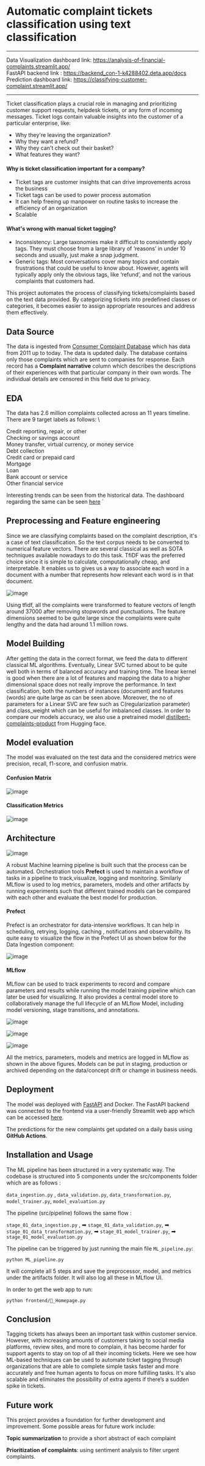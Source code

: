 # Automatic complaint tickets classification using text classification

******************************************************************************************************************************************
Data Visualization dashboard link: https://analysis-of-financial-complaints.streamlit.app/ \
FastAPI backend link : https://backend_con-1-k4288402.deta.app/docs \
Prediction dashboard link: https://classifying-customer-complaint.streamlit.app/ 
******************************************************************************************************************************************


Ticket classification plays a crucial role in managing and prioritizing customer support requests, helpdesk tickets, or any form of incoming messages. Ticket logs contain valuable insights into the customer of a particular enterprise, like:

* Why they're leaving the organization?
* Why they want a refund?
* Why they can't check out their basket?
* What features they want?

#### Why is ticket classification important for a company?

 * Ticket tags are customer insights that can drive improvements across the business
 * Ticket tags can be used to power process automation
 * It can help freeing up manpower on routine tasks to increase the efficiency of an organization
 * Scalable

#### What's wrong with manual ticket tagging?

* Inconsistency: Large taxonomies make it difficult to consistently apply tags. They must choose from a large library of ‘reasons’ in under 10 seconds and usually, just make a snap judgment.
* Generic tags: Most conversations cover many topics and contain frustrations that could be useful to know about. However, agents will typically apply only the obvious tags, like ‘refund’, and not the various complaints that customers had.

This project automates the process of classifying tickets/complaints based on the text data provided. By categorizing tickets into predefined classes or categories, it becomes easier to assign appropriate resources and address them effectively. 


## Data Source

The data is ingested from [Consumer Complaint Database](https://www.consumerfinance.gov/data-research/consumer-complaints/search/?date_received_max=2023-06-19&date_received_min=2011-12-01&page=1&searchField=all&size=25&sort=created_date_desc&tab=List) which has data from 2011 up to today. The data is updated daily. The database contains only those complaints which are sent to companies for response. Each record has a **Complaint narrative** column which describes the descriptions of their experiences with that particular company in their own words. The individual details are censored in this field due to privacy. 

## EDA 

The data has 2.6 million complaints collected across an 11 years timeline. There are 9 target labels as follows: \

Credit reporting, repair, or other \
Checking or savings account \
Money transfer, virtual currency, or money service \
Debt collection \
Credit card or prepaid card \
Mortgage \
Loan \
Bank account or service \
Other financial service 

Interesting trends can be seen from the historical data. The dashboard regarding the same can be seen [here](https://analysis-of-financial-complaints.streamlit.app/)
`
## Preprocessing and Feature engineering

Since we are classifying complaints based on the complaint description, it's a case of text classification. So the text corpus needs to be converted to numerical feature vectors. There are several classical as well as SOTA techniques available nowadays to do this task. TfiDF was the preferred choice since it is simple to calculate, computationally cheap, and interpretable. It enables us to gives us a way to associate each word in a document with a number that represents how relevant each word is in that document.

![image](https://miro.medium.com/v2/resize:fit:4800/format:webp/1*V9ac4hLVyms79jl65Ym_Bw.jpeg)

Using tfidf, all the complaints were transformed to feature vectors of length around 37000 after removing stopwords and punctuations. The feature dimensions seemed to be quite large since the complaints were quite lengthy and the data had around 1.1 million rows.

## Model Building

After getting the data in the correct format, we feed the data to different classical ML algorithms. Eventually, Linear SVC turned about to be quite well both in terms of balanced accuracy and training time. The linear kernel is good when there are a lot of features and mapping the data to a higher dimensional space does not really improve the performance. In text classification, both the numbers of instances (document) and features (words) are quite large as can be seen above. Moreover, the no of parameters for a Linear SVC are few such as C(regularization parameter) and class_weight which can be useful for imbalanced classes. In order to compare our models accuracy, we also use a pretrained model [distilbert-complaints-product](https://huggingface.co/Kayvane/distilbert-complaints-product) from Hugging face. 

## Model evaluation

The model was evaluated on the test data and the considered metrics were precision, recall, f1-score, and confusion matrix.

#### Confusion Matrix
![image](https://github.com/pjeena/Classifying-customer-complaint-tickets-to-relevant-departments-for-efficient-resolution/blob/main/artifacts/model_evaluation/confusion_matrix.png) 


#### Classification Metrics
![image](https://github.com/pjeena/Classifying-customer-complaint-tickets-to-relevant-departments-for-efficient-resolution/blob/main/artifacts/model_evaluation/metrics.png)


## Architecture 

![image](https://github.com/pjeena/Classifying-customer-complaint-tickets-to-relevant-departments-for-efficient-resolution/blob/main/resources/MLpipeline.jpeg)

A robust Machine learning pipeline is built such that the process can be automated. Orchestration tools **Prefect** is used to maintain a workflow of tasks in a pipeline to track,visualize, logging and monitoring. Similarly MLflow is used to log metrics, parameters, models and other artifacts by running experiments such that different trained models can be compared with each other and evaluate the best model for production.

#### Prefect

Prefect is an orchestrator for data-intensive workflows. It can help in scheduling, retrying, logging, caching , notifications and observability. Its quite easy to visualize the flow in the Prefect UI as shown below for the Data Ingestion component:

![image](https://github.com/pjeena/Classifying-customer-complaint-tickets-to-relevant-departments-for-efficient-resolution/blob/main/resources/prefect.png)


#### MLflow 

MLflow can be used to track experiments to record and compare parameters and results while running the model training pipeline which can later be used for visualizing. It also provides a central model store to collaboratively manage the full lifecycle of an MLflow Model, including model versioning, stage transitions, and annotations.

![image](https://github.com/pjeena/Classifying-customer-complaint-tickets-to-relevant-departments-for-efficient-resolution/blob/main/resources/mlflow_1.png)

![image](https://github.com/pjeena/Classifying-customer-complaint-tickets-to-relevant-departments-for-efficient-resolution/blob/main/resources/mlflow_2.png)

![image](https://github.com/pjeena/Classifying-customer-complaint-tickets-to-relevant-departments-for-efficient-resolution/blob/main/resources/mlflow_3.png)

All the metrics, parameters, models and metrics are logged in MLflow as shown in the above figures. Models can be put in staging, production or archived depending on the data/concept drift or chamge in business needs.


## Deployment

The model was deployed with [FastAPI](https://backend_con-1-k4288402.deta.app/docs) and Docker. The FastAPI backend was connected to the frontend via a user-friendly Streamlit web app which can be accessed [here](https://classifying-customer-complaint.streamlit.app/). 

The predictions for the new complaints get updated on a daily basis using **GitHub Actions**.
   
## Installation and Usage

The ML pipeline has been structured in a very systematic way. The codebase is structured into 5 components under the src/components folder 
which are as follows :

`data_ingestion.py` , `data_validation.py`,  `data_transformation.py`,  `model_trainer.py`,   `model_evaluation.py`

The pipeline (src/pipeline) follows the same flow :

`stage_01_data_ingestion.py` , ➡ `stage_01_data_validation.py`, ➡  `stage_01_data_transformation.py`, ➡ `stage_01_model_trainer.py`,  ➡ `stage_01_model_evaluation.py`

The pipeline can be triggered by just running the main file `ML_pipeline.py`:

`python ML_pipeline.py`

It will complete all 5 steps and save the preprocessor, model, and metrics under the artifacts folder. It will also log all these in MLflow UI.

In order to get the web app to run:

`python frontend/🎈_Homepage.py` 


## Conclusion

Tagging tickets has always been an important task within customer service. However, with increasing amounts of customers taking to social media platforms, review sites, and more to complain, it has become harder for support agents to stay on top of all their incoming tickets. Here we see how ML-based techniques can be used to automate ticket tagging through organizations that are able to complete simple tasks faster and more accurately and free human agents to focus on more fulfilling tasks. It's also scalable and eliminates the possibility of extra agents if there’s a sudden spike in tickets.

## Future work

This project provides a foundation for further development and improvement. Some possible areas for future work include:

**Topic summarization** to provide a short abstract of each complaint

**Prioritization of complaints**: using sentiment analysis to filter urgent complaints.

